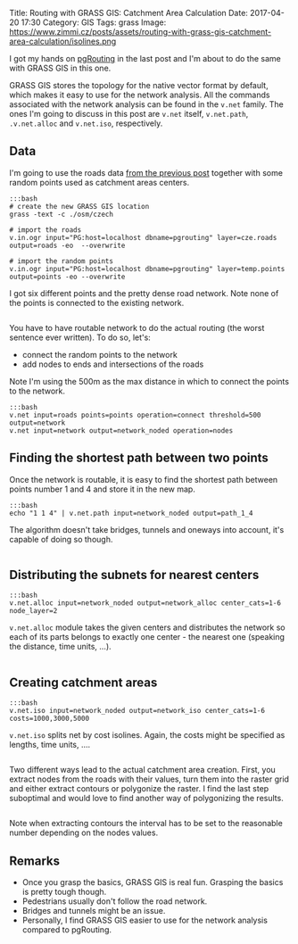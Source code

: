 Title: Routing with GRASS GIS: Catchment Area Calculation
Date: 2017-04-20 17:30
Category: GIS
Tags: grass
Image: https://www.zimmi.cz/posts/assets/routing-with-grass-gis-catchment-area-calculation/isolines.png

I got my hands on [pgRouting]({filename}routing-with-pgrouting-catchment-area-calculation.md) in the last post and I'm about to do the same with GRASS GIS in this one.

GRASS GIS stores the topology for the native vector format by default, which makes it easy to use for the network analysis. All the commands associated with the network analysis can be found in the `v.net` family. The ones I'm going to discuss in this post are `v.net` itself, `v.net.path`, `.v.net.alloc` and `v.net.iso`, respectively.

## Data

I'm going to use the roads data [from the previous post]({filename}routing-with-pgrouting-catchment-area-calculation.md) together with some random points used as catchment areas centers.

    :::bash
    # create the new GRASS GIS location
    grass -text -c ./osm/czech

    # import the roads
    v.in.ogr input="PG:host=localhost dbname=pgrouting" layer=cze.roads output=roads -eo  --overwrite

    # import the random points
    v.in.ogr input="PG:host=localhost dbname=pgrouting" layer=temp.points output=points -eo --overwrite

I got six different points and the pretty dense road network. Note none of the points is connected to the existing network.

<div class="text-center"><img data-echo="/posts/assets/routing-with-grass-gis-catchment-area-calculation/roads_points.png"/></div>

You have to have routable network to do the actual routing (the worst sentence ever written). To do so, let's:

- connect the random points to the network
- add nodes to ends and intersections of the roads

Note I'm using the 500m as the max distance in which to connect the points to the network.

    :::bash
    v.net input=roads points=points operation=connect threshold=500 output=network
    v.net input=network output=network_noded operation=nodes

## Finding the shortest path between two points

Once the network is routable, it is easy to find the shortest path between points number 1 and 4 and store it in the new map.

    :::bash
    echo "1 1 4" | v.net.path input=network_noded output=path_1_4

The algorithm doesn't take bridges, tunnels and oneways into account, it's capable of doing so though.

<div class="text-center"><img data-echo="/posts/assets/routing-with-grass-gis-catchment-area-calculation/shortest_path.png" width="70%"/></div>

## Distributing the subnets for nearest centers

    :::bash
    v.net.alloc input=network_noded output=network_alloc center_cats=1-6 node_layer=2

`v.net.alloc` module takes the given centers and distributes the network so each of its parts belongs to exactly one center - the nearest one (speaking the distance, time units, &hellip;).

<div class="text-center"><img data-echo="/posts/assets/routing-with-grass-gis-catchment-area-calculation/subnets.png" width="70%"/></div>

## Creating catchment areas

    :::bash
    v.net.iso input=network_noded output=network_iso center_cats=1-6 costs=1000,3000,5000

`v.net.iso` splits net by cost isolines. Again, the costs might be specified as lengths, time units, &hellip;.

<div class="text-center"><img data-echo="/posts/assets/routing-with-grass-gis-catchment-area-calculation/isolines.png" width="70%"/></div>

Two different ways lead to the actual catchment area creation. First, you extract nodes from the roads with their values, turn them into the raster grid and either extract contours or polygonize the raster. I find the last step suboptimal and would love to find another way of polygonizing the results.

<div class="text-center"><img data-echo="/posts/assets/routing-with-grass-gis-catchment-area-calculation/catchment_area.gif" width="70%"/></div>

Note when extracting contours the interval has to be set to the reasonable number depending on the nodes values.

## Remarks

- Once you grasp the basics, GRASS GIS is real fun. Grasping the basics is pretty tough though.
- Pedestrians usually don't follow the road network.
- Bridges and tunnels might be an issue.
- Personally, I find GRASS GIS easier to use for the network analysis compared to pgRouting.
